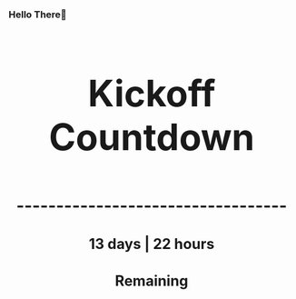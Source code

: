 ### Hello There👋

<!---START-TIMER--->
<h3 align='center' style='font-size: 64px;'>Kickoff Countdown</h3>
<h3 align='center' style='font-size: 30px;'>----------------------------------</h3>
<h3 align='center' style='font-size: 25px;'>13 days | 22 hours</h3>
<h3 align='center' style='font-size: 25px;'>Remaining</h3>
<!---END-TIMER--->
